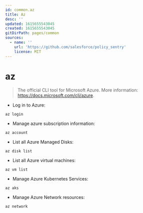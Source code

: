 ```yaml
---
id: common.az
title: Az
desc: ''
updated: 1615655543045
created: 1615655543045
gitDirPath: pages/common
sources:
  - name: ''
    url: 'https://github.com/salesforce/policy_sentry'
    license: MIT
---
```

# az

> The official CLI tool for Microsoft Azure.
> More information: <https://docs.microsoft.com/cli/azure>.

- Log in to Azure:

`az login`

- Manage azure subscription information:

`az account`

- List all Azure Managed Disks:

`az disk list`

- List all Azure virtual machines:

`az vm list`

- Manage Azure Kubernetes Services:

`az aks`

- Manage Azure Network resources:

`az network`

